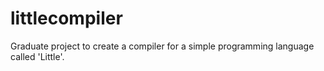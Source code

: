 littlecompiler
======================

Graduate project to create a compiler for a simple programming language called 'Little'.